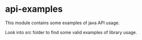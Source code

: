 # api-examples

This module contains some examples of java API usage.

Look into src folder to find some valid examples of library usage.